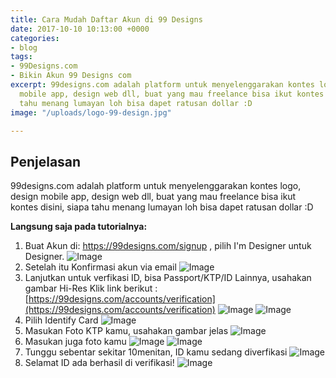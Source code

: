```yaml
---
title: Cara Mudah Daftar Akun di 99 Designs
date: 2017-10-10 10:13:00 +0000
categories:
- blog
tags:
- 99Designs.com
- Bikin Akun 99 Designs com
excerpt: 99designs.com adalah platform untuk menyelenggarakan kontes logo, design
  mobile app, design web dll, buat yang mau freelance bisa ikut kontes disini, siapa
  tahu menang lumayan loh bisa dapet ratusan dollar :D
image: "/uploads/logo-99-design.jpg"

---
```

## Penjelasan
99designs.com adalah platform untuk menyelenggarakan kontes logo, design mobile app, design web dll, buat yang mau freelance bisa ikut kontes disini, siapa tahu menang lumayan loh bisa dapet ratusan dollar :D

**Langsung saja pada tutorialnya:**
1. Buat Akun di:  https://99designs.com/signup , pilih I'm Designer untuk Designer.
![Image](https://firebasestorage.googleapis.com/v0/b/img-storage-d41a0.appspot.com/o/images%2FScreenshot_69.png?alt=media&token=849559bd-072f-4aae-9e8e-90a4352b075a)
2. Setelah itu Konfirmasi akun via email
![Image](https://firebasestorage.googleapis.com/v0/b/img-storage-d41a0.appspot.com/o/images%2FScreenshot_70.png?alt=media&token=cbb6c8c4-a3d8-47f9-bbe4-67d11fabe4eb)
3. Lanjutkan untuk verfikasi ID, bisa Passport/KTP/ID Lainnya, usahakan gambar Hi-Res Klik link berikut : [https://99designs.com/accounts/verification](https://99designs.com/accounts/verification)
![Image](https://firebasestorage.googleapis.com/v0/b/img-storage-d41a0.appspot.com/o/images%2FScreenshot_71.png?alt=media&token=5fe9d5a6-9502-4106-b5fb-03b76abaf4db)
![Image](https://firebasestorage.googleapis.com/v0/b/img-storage-d41a0.appspot.com/o/images%2FScreenshot_72.png?alt=media&token=2f4e9f92-5141-4469-8d4b-7dbb76d10fb0)
4. Pilih Identify Card
![Image](https://firebasestorage.googleapis.com/v0/b/img-storage-d41a0.appspot.com/o/images%2FScreenshot_73.png?alt=media&token=f4842c94-6783-4a58-9b58-2ad1cc73abaf)
5. Masukan Foto KTP kamu, usahakan gambar jelas
![Image](https://firebasestorage.googleapis.com/v0/b/img-storage-d41a0.appspot.com/o/images%2FScreenshot_74.png?alt=media&token=35752ee7-dc12-47c4-925b-27b8a86ec0cb)
6. Masukan juga foto kamu
![Image](https://firebasestorage.googleapis.com/v0/b/img-storage-d41a0.appspot.com/o/images%2FScreenshot_75.png?alt=media&token=0aa75475-d060-40e5-8559-bd1ff21c1e08)
![Image](https://firebasestorage.googleapis.com/v0/b/img-storage-d41a0.appspot.com/o/images%2FScreenshot_77.png?alt=media&token=f802bf3b-314f-4816-b370-4c058bece437)
7. Tunggu sebentar sekitar 10menitan, ID kamu sedang diverfikasi
![Image](https://firebasestorage.googleapis.com/v0/b/img-storage-d41a0.appspot.com/o/images%2FScreenshot_78.png?alt=media&token=c3440e27-c2b3-4b22-9a07-e5e3addb4674)
8. Selamat ID ada berhasil di verifikasi!
![Image](https://firebasestorage.googleapis.com/v0/b/img-storage-d41a0.appspot.com/o/images%2FScreenshot_79.png?alt=media&token=ee9fa1bf-a6f7-4e14-bf91-1860dc475911)